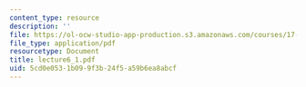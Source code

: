 ```yaml
---
content_type: resource
description: ''
file: https://ol-ocw-studio-app-production.s3.amazonaws.com/courses/17-037-american-political-thought-spring-2004/5cd0e0531b099f3b24f5a59b6ea8abcf_lecture6_1.pdf
file_type: application/pdf
resourcetype: Document
title: lecture6_1.pdf
uid: 5cd0e053-1b09-9f3b-24f5-a59b6ea8abcf
---
```

